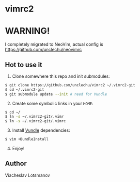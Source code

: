 vimrc2
======

WARNING!
========

I completely migrated to NeoVim, actual config is https://github.com/unclechu/neovimrc

Hot to use it
-------------

1. Clone somewhere this repo and init submodules:

  ```bash
  $ git clone https://github.com/unclechu/vimrc2 ~/.vimrc2-git
  $ cd ~/.vimrc2-git
  $ git submodule update --init # need for Vundle
  ```

2. Create some symbolic links in your `HOME`:

  ```bash
  $ cd ~/
  $ ln -s ~/.vimrc2-git/.vim/
  $ ln -s ~/.vimrc2-git/.vimrc
  ```

3. Install [Vundle](https://github.com/gmarik/Vundle.vim) dependencies:

  ```bash
  $ vim +BundleInstall
  ```

4. Enjoy!

Author
------

Viacheslav Lotsmanov
